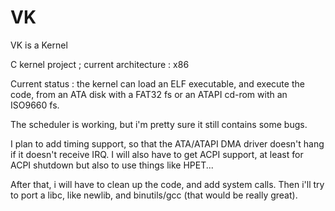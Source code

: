 # VK
VK is a Kernel

C kernel project ; current architecture : x86

Current status : the kernel can load an ELF executable, and execute the code, from an ATA disk with a FAT32 fs or
an ATAPI cd-rom with an ISO9660 fs.

The scheduler is working, but i'm pretty sure it still contains some bugs.

I plan to add timing support, so that the ATA/ATAPI DMA driver doesn't hang if it doesn't receive IRQ.
I will also have to get ACPI support, at least for ACPI shutdown but also to use things like HPET...

After that, i will have to clean up the code, and add system calls.
Then i'll try to port a libc, like newlib, and binutils/gcc (that would be really great).
